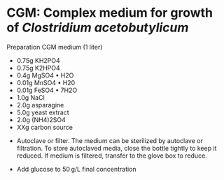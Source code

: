 # CGM: Complex medium for growth of *Clostridium acetobutylicum*

Preparation CGM medium (1 liter)

* 0.75g KH2PO4
* 0.75g K2HPO4
* 0.4g   MgSO4 • H2O
* 0.01g MnSO4 • H20
* 0.01g FeSO4 • 7H2O
* 1.0g NaCl
* 2.0g asparagine
* 5.0g yeast extract 
* 2.0g (NH4)2SO4
* XXg carbon source

-   Autoclave or filter. The medium can be sterilized by autoclave or filtration. To store autoclaved media, close the bottle tightly to keep it reduced. If medium is filtered, transfer to the glove box to reduce.

-   Add glucose to 50 g/L final concentration

